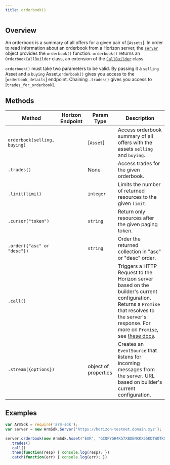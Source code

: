 ```yaml
---
title: orderbook()
---
```


## Overview

An orderbook is a summary of all offers for a given pair of [`Assets`].  In order to read information about an orderbook from a Horizon server, the [`server`](./server.md) object provides the `orderbook()` function. `orderbook()` returns an `OrderbookCallBuilder` class, an extension of the [`CallBuilder`](./call_builder.md) class.

`orderbook()` must take two parameters to be valid. By passing it a `selling` Asset and a `buying` Asset,`orderbook()` gives you access to the [`orderbook_details`] endpoint.  Chaining `.trades()` gives you access to [`trades_for_orderbook`].

## Methods

| Method | Horizon Endpoint | Param Type | Description |
| --- | --- | --- | --- |
| `orderbook(selling, buying)` | | [`Asset`]| Access orderbook summary of all offers with the assets `selling` and `buying`. |
| `.trades()` || None | Access trades for the given orderbook. |
| `.limit(limit)` | | `integer` | Limits the number of returned resources to the given `limit`.|
| `.cursor("token")` | | `string` | Return only resources after the given paging token. |
| `.order({"asc" or "desc"})` | | `string` |  Order the returned collection in "asc" or "desc" order. |
| `.call()` | | | Triggers a HTTP Request to the Horizon server based on the builder's current configuration.  Returns a `Promise` that resolves to the server's response.  For more on `Promise`, see [these docs](https://developer.mozilla.org/en-US/docs/Web/JavaScript/Reference/Global_Objects/Promise).|
| `.stream({options})` | | object of [properties](https://developer.mozilla.org/en-US/docs/Web/API/EventSource#Properties) | Creates an `EventSource` that listens for incoming messages from the server.  URL based on builder's current configuration.|

## Examples

```js
var ArmSdk = require('arm-sdk');
var server = new ArmSdk.Server('https://horizon-testnet.domain.xyz');

server.orderbook(new ArmSdk.Asset("EUR", "GCQPYGH4K57XBDENKKX55KDTWOTK5WDWRQOH2LHEDX3EKVIQRLMESGBG"), new ArmSdk.Asset("USD", "GC23QF2HUE52AMXUFUH3AYJAXXGXXV2VHXYYR6EYXETPKDXZSAW67XO4"))
  .trades()
  .call()
  .then(function(resp) { console.log(resp); })
  .catch(function(err) { console.log(err); })
```
